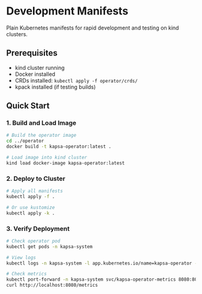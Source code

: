 # Development Manifests

Plain Kubernetes manifests for rapid development and testing on kind clusters.

## Prerequisites

- kind cluster running
- Docker installed
- CRDs installed: `kubectl apply -f operator/crds/`
- kpack installed (if testing builds)

## Quick Start

### 1. Build and Load Image

```bash
# Build the operator image
cd ../operator
docker build -t kapsa-operator:latest .

# Load image into kind cluster
kind load docker-image kapsa-operator:latest
```

### 2. Deploy to Cluster

```bash
# Apply all manifests
kubectl apply -f .

# Or use kustomize
kubectl apply -k .
```

### 3. Verify Deployment

```bash
# Check operator pod
kubectl get pods -n kapsa-system

# View logs
kubectl logs -n kapsa-system -l app.kubernetes.io/name=kapsa-operator -f

# Check metrics
kubectl port-forward -n kapsa-system svc/kapsa-operator-metrics 8080:8080
curl http://localhost:8080/metrics
```
